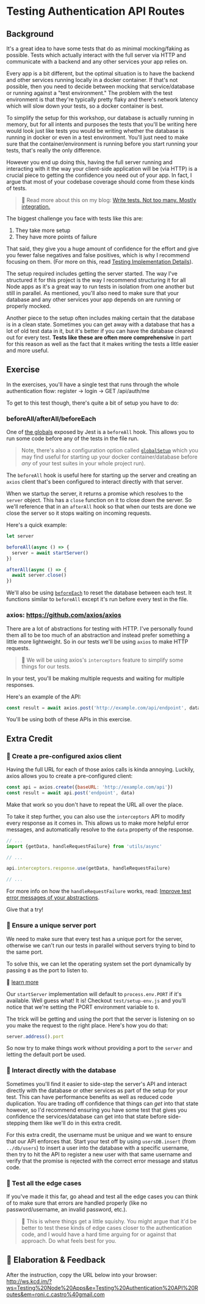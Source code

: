 # Testing Authentication API Routes

## Background

It's a great idea to have some tests that do as minimal mocking/faking as
possible. Tests which actually interact with the full server via HTTP and
communicate with a backend and any other services your app relies on.

Every app is a bit different, but the optimal situation is to have the backend
and other services running locally in a docker container. If that's not
possible, then you need to decide between mocking that service/database or
running against a "test environment." The problem with the test environment is
that they're typically pretty flaky and there's network latency which will slow
down your tests, so a docker container is best.

To simplify the setup for this workshop, our database is actually running in
memory, but for all intents and purposes the tests that you'll be writing here
would look just like tests you would be writing whether the database is running
in docker or even in a test environment. You'll just need to make sure that the
container/environment is running before you start running your tests, that's
really the only difference.

However you end up doing this, having the full server running and interacting
with it the way your client-side application will be (via HTTP) is a crucial
piece to getting the confidence you need out of your app. In fact, I argue that
most of your codebase coverage should come from these kinds of tests.

> 📜 Read more about this on my blog:
> [Write tests. Not too many. Mostly integration.](https://kentcdodds.com/blog/write-tests)

The biggest challenge you face with tests like this are:

1. They take more setup
2. They have more points of failure

That said, they give you a huge amount of confidence for the effort and give you
fewer false negatives and false positives, which is why I recommend focusing on
them. (For more on this, read
[Testing Implementation Details](https://kentcdodds.com/blog/testing-implementation-details)).

The setup required includes getting the server started. The way I've structured
it for this project is the way I recommend structuring it for all Node apps as
it's a great way to run tests in isolation from one another but still in
parallel. As mentioned, you'll also need to make sure that your database and any
other services your app depends on are running or properly mocked.

Another piece to the setup often includes making certain that the database is in
a clean state. Sometimes you can get away with a database that has a lot of old
test data in it, but it's better if you can have the database cleared out for
every test. **Tests like these are often more comprehensive** in part for this
reason as well as the fact that it makes writing the tests a little easier and
more useful.

## Exercise

In the exercises, you'll have a single test that runs through the whole
authentication flow: register -> login -> GET /api/auth/me

To get to this test though, there's quite a bit of setup you have to do:

### beforeAll/afterAll/beforeEach

One of [the globals](https://jestjs.io/docs/en/api) exposed by Jest is a
`beforeAll` hook. This allows you to run some code before any of the tests in
the file run.

> Note, there's also a configuration option called
> [`globalSetup`](https://jestjs.io/docs/en/configuration#globalsetup-string)
> which you may find useful for starting up your docker container/database
> before _any_ of your test suites in your whole project run).

The `beforeAll` hook is useful here for starting up the server and creating an
`axios` client that's been configured to interact directly with that server.

When we startup the server, it returns a promise which resolves to the `server`
object. This has a `close` function on it to close down the server. So we'll
reference that in an `afterAll` hook so that when our tests are done we close
the server so it stops waiting on incoming requests.

Here's a quick example:

```javascript
let server

beforeAll(async () => {
  server = await startServer()
})

afterAll(async () => {
  await server.close()
})
```

We'll also be using
[`beforeEach`](https://jestjs.io/docs/en/api#beforeeachfn-timeout) to reset the
database between each test. It functions similar to `beforeAll` except it's run
before every test in the file.

### axios: https://github.com/axios/axios

There are a lot of abstractions for testing with HTTP. I've personally found
them all to be too much of an abstraction and instead prefer something a little
more lightweight. So in our tests we'll be using `axios` to make HTTP requests.

> 🦉 We will be using axios's `interceptors` feature to simplify some things for
> our tests.

In your test, you'll be making multiple requests and waiting for multiple
responses.

Here's an example of the API:

```javascript
const result = await axios.post('http://example.com/api/endpoint', data)
```

You'll be using both of these APIs in this exercise.

## Extra Credit

### 💯 Create a pre-configured axios client

Having the full URL for each of those axios calls is kinda annoying. Luckily,
axios allows you to create a pre-configured client:

```javascript
const api = axios.create({baseURL: 'http://example.com/api'})
const result = await api.post('endpoint', data)
```

Make that work so you don't have to repeat the URL all over the place.

To take it step further, you can also use the `interceptors` API to modify every
response as it comes in. This allows us to make more helpful error messages, and
automatically resolve to the `data` property of the response.

```js
// ...
import {getData, handleRequestFailure} from 'utils/async'

// ...

api.interceptors.response.use(getData, handleRequestFailure)

// ...
```

For more info on how the `handleRequestFailure` works, read:
[Improve test error messages of your abstractions](https://kentcdodds.com/blog/improve-test-error-messages-of-your-abstractions).

Give that a try!

### 💯 Ensure a unique server port

We need to make sure that every test has a unique port for the server, otherwise
we can't run our tests in parallel without servers trying to bind to the same
port.

To solve this, we can let the operating system set the port dynamically by
passing `0` as the port to listen to.

📜
[learn more](https://nodejs.org/api/net.html#net_server_listen_port_host_backlog_callback)

Our `startServer` implementation will default to `process.env.PORT` if it's
available. Well guess what! It is! Checkout `test/setup-env.js` and you'll
notice that we're setting the PORT environment variable to `0`.

The trick will be getting and using the port that the server is listening on so
you make the request to the right place. Here's how you do that:

```javascript
server.address().port
```

So now try to make things work without providing a port to the `server` and
letting the default port be used.

### 💯 Interact directly with the database

Sometimes you'll find it easier to side-step the server's API and interact
directly with the database or other services as part of the setup for your test.
This can have performance benefits as well as reduced code duplication. You are
trading off confidence that things can _get_ into that state however, so I'd
recommend ensuring you have some test that gives you confidence the
services/database can get into that state before side-stepping them like we'll
do in this extra credit.

For this extra credit, the username must be unique and we want to ensure that
our API enforces that. Start your test off by using `usersDB.insert` (from
`../db/users`) to insert a user into the database with a specific username, then
try to hit the API to register a new user with that same username and verify
that the promise is rejected with the correct error message and status code.

### 💯 Test all the edge cases

If you've made it this far, go ahead and test all the edge cases you can think
of to make sure that errors are handled properly (like no password/username, an
invalid password, etc.).

> 🦉 This is where things get a little squishy. You might argue that it'd be
> better to test these kinds of edge cases closer to the authentication code,
> and I would have a hard time arguing for or against that approach. Do what
> feels best for you.

## 🦉 Elaboration & Feedback

After the instruction, copy the URL below into your browser:
http://ws.kcd.im/?ws=Testing%20Node%20Apps&e=Testing%20Authentication%20API%20Routes&em=roni.c.castro%40gmail.com
